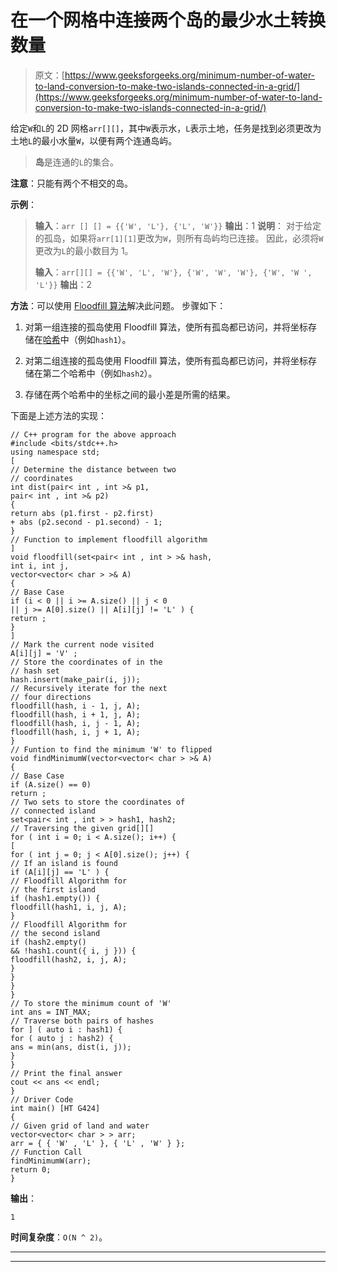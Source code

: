 # 在一个网格中连接两个岛的最少水土转换数量

> 原文：[https://www.geeksforgeeks.org/minimum-number-of-water-to-land-conversion-to-make-two-islands-connected-in-a-grid/](https://www.geeksforgeeks.org/minimum-number-of-water-to-land-conversion-to-make-two-islands-connected-in-a-grid/)

给定`W`和`L`的 2D 网格`arr[][]`，其中`W`表示水，`L`表示土地，任务是找到必须更改为土地`L`的最小水量`W`，以便有两个连通岛屿。

> **岛**是连通的`L`的集合。

**注意**：只能有两个不相交的岛。

**示例**：

> **输入**：`arr [] [] = {{'W', 'L'}, {'L', 'W'}}`
> **输出**：1
> **说明**：
> 对于给定的孤岛，如果将`arr[1][1]`更改为`W`，则所有岛屿均已连接。
> 因此，必须将`W`更改为`L`的最小数目为 1。
> 
> **输入**：`arr[][] = {{'W', 'L', 'W'}, {'W', 'W', 'W'}, {'W', 'W ', 'L'}}`
> **输出**：2

**方法**：可以使用 [Floodfill 算法](https://www.geeksforgeeks.org/flood-fill-algorithm-implement-fill-paint/)解决此问题。 步骤如下：

1.  对第一组连接的孤岛使用 Floodfill 算法，使所有孤岛都已访问，并将坐标存储在[哈希](https://www.geeksforgeeks.org/hashing-data-structure/)中（例如`hash1`）。

2.  对第二组连接的孤岛使用 Floodfill 算法，使所有孤岛都已访问，并将坐标存储在第二个哈希中（例如`hash2`）。

3.  存储在两个哈希中的坐标之间的最小差是所需的结果。

下面是上述方法的实现：

```
// C++ program for the above approach
#include <bits/stdc++.h>
using namespace std;
[
// Determine the distance between two
// coordinates
int dist(pair< int , int >& p1,
pair< int , int >& p2)
{
return abs (p1.first - p2.first)
+ abs (p2.second - p1.second) - 1;
}
// Function to implement floodfill algorithm
]
void floodfill(set<pair< int , int > >& hash,
int i, int j,
vector<vector< char > >& A)
{
// Base Case
if (i < 0 || i >= A.size() || j < 0
|| j >= A[0].size() || A[i][j] != 'L' ) {
return ;
}
]
// Mark the current node visited
A[i][j] = 'V' ;
// Store the coordinates of in the
// hash set
hash.insert(make_pair(i, j));
// Recursively iterate for the next
// four directions
floodfill(hash, i - 1, j, A);
floodfill(hash, i + 1, j, A);
floodfill(hash, i, j - 1, A);
floodfill(hash, i, j + 1, A);
}
// Funtion to find the minimum 'W' to flipped
void findMinimumW(vector<vector< char > >& A)
{
// Base Case
if (A.size() == 0)
return ;
// Two sets to store the coordinates of
// connected island
set<pair< int , int > > hash1, hash2;
// Traversing the given grid[][]
for ( int i = 0; i < A.size(); i++) {
[
for ( int j = 0; j < A[0].size(); j++) {
// If an island is found
if (A[i][j] == 'L' ) {
// Floodfill Algorithm for
// the first island
if (hash1.empty()) {
floodfill(hash1, i, j, A);
}
// Floodfill Algorithm for
// the second island
if (hash2.empty()
&& !hash1.count({ i, j })) {
floodfill(hash2, i, j, A);
}
}
}
}
// To store the minimum count of 'W'
int ans = INT_MAX;
// Traverse both pairs of hashes
for ] ( auto i : hash1) {
for ( auto j : hash2) {
ans = min(ans, dist(i, j));
}
}
// Print the final answer
cout << ans << endl;
}
// Driver Code
int main() [HT G424]
{
// Given grid of land and water
vector<vector< char > > arr;
arr = { { 'W' , 'L' }, { 'L' , 'W' } };
// Function Call
findMinimumW(arr);
return 0;
}
```

**输出**：

```
1

```

**时间复杂度**：`O(N ^ 2)`。



* * *

* * *



